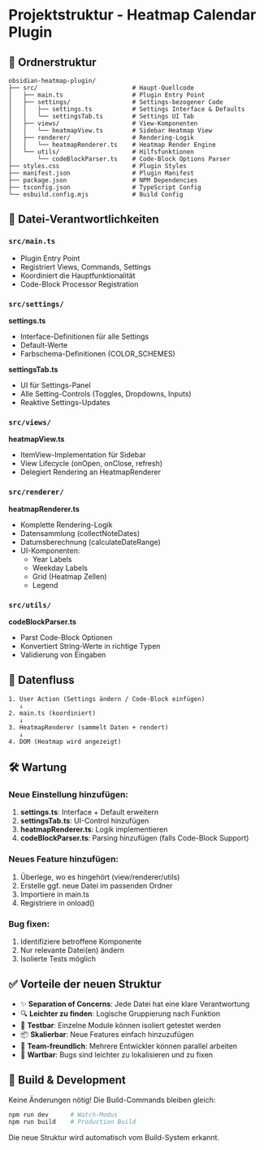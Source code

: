 # Projektstruktur - Heatmap Calendar Plugin

## 📁 Ordnerstruktur

```
obsidian-heatmap-plugin/
├── src/                          # Haupt-Quellcode
│   ├── main.ts                   # Plugin Entry Point
│   ├── settings/                 # Settings-bezogener Code
│   │   ├── settings.ts           # Settings Interface & Defaults
│   │   └── settingsTab.ts        # Settings UI Tab
│   ├── views/                    # View-Komponenten
│   │   └── heatmapView.ts        # Sidebar Heatmap View
│   ├── renderer/                 # Rendering-Logik
│   │   └── heatmapRenderer.ts    # Heatmap Render Engine
│   └── utils/                    # Hilfsfunktionen
│       └── codeBlockParser.ts    # Code-Block Options Parser
├── styles.css                    # Plugin Styles
├── manifest.json                 # Plugin Manifest
├── package.json                  # NPM Dependencies
├── tsconfig.json                 # TypeScript Config
└── esbuild.config.mjs            # Build Config

```

## 🎯 Datei-Verantwortlichkeiten

### `src/main.ts`
- Plugin Entry Point
- Registriert Views, Commands, Settings
- Koordiniert die Hauptfunktionalität
- Code-Block Processor Registration

### `src/settings/`
**settings.ts**
- Interface-Definitionen für alle Settings
- Default-Werte
- Farbschema-Definitionen (COLOR_SCHEMES)

**settingsTab.ts**
- UI für Settings-Panel
- Alle Setting-Controls (Toggles, Dropdowns, Inputs)
- Reaktive Settings-Updates

### `src/views/`
**heatmapView.ts**
- ItemView-Implementation für Sidebar
- View Lifecycle (onOpen, onClose, refresh)
- Delegiert Rendering an HeatmapRenderer

### `src/renderer/`
**heatmapRenderer.ts**
- Komplette Rendering-Logik
- Datensammlung (collectNoteDates)
- Datumsberechnung (calculateDateRange)
- UI-Komponenten:
  - Year Labels
  - Weekday Labels
  - Grid (Heatmap Zellen)
  - Legend

### `src/utils/`
**codeBlockParser.ts**
- Parst Code-Block Optionen
- Konvertiert String-Werte in richtige Typen
- Validierung von Eingaben

## 🔄 Datenfluss

```
1. User Action (Settings ändern / Code-Block einfügen)
   ↓
2. main.ts (koordiniert)
   ↓
3. HeatmapRenderer (sammelt Daten + rendert)
   ↓
4. DOM (Heatmap wird angezeigt)
```

## 🛠️ Wartung

### Neue Einstellung hinzufügen:
1. **settings.ts**: Interface + Default erweitern
2. **settingsTab.ts**: UI-Control hinzufügen
3. **heatmapRenderer.ts**: Logik implementieren
4. **codeBlockParser.ts**: Parsing hinzufügen (falls Code-Block Support)

### Neues Feature hinzufügen:
1. Überlege, wo es hingehört (view/renderer/utils)
2. Erstelle ggf. neue Datei im passenden Ordner
3. Importiere in main.ts
4. Registriere in onload()

### Bug fixen:
1. Identifiziere betroffene Komponente
2. Nur relevante Datei(en) ändern
3. Isolierte Tests möglich

## ✅ Vorteile der neuen Struktur

- ✨ **Separation of Concerns**: Jede Datei hat eine klare Verantwortung
- 🔍 **Leichter zu finden**: Logische Gruppierung nach Funktion
- 🧪 **Testbar**: Einzelne Module können isoliert getestet werden
- 📦 **Skalierbar**: Neue Features einfach hinzuzufügen
- 🤝 **Team-freundlich**: Mehrere Entwickler können parallel arbeiten
- 🐛 **Wartbar**: Bugs sind leichter zu lokalisieren und zu fixen

## 🚀 Build & Development

Keine Änderungen nötig! Die Build-Commands bleiben gleich:

```bash
npm run dev      # Watch-Modus
npm run build    # Production Build
```

Die neue Struktur wird automatisch vom Build-System erkannt.
